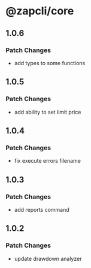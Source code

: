 # @zapcli/core

## 1.0.6

### Patch Changes

- add types to some functions

## 1.0.5

### Patch Changes

- add ability to set limit price

## 1.0.4

### Patch Changes

- fix execute errors filename

## 1.0.3

### Patch Changes

- add reports command

## 1.0.2

### Patch Changes

- update drawdown analyzer
